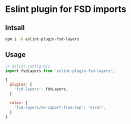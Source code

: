# Eslint plugin for FSD imports

## Intsall

```bash
npm i -D eslint-plugin-fsd-layers
```

## Usage

```js
// eslint.config.mjs
import fsdLayers from 'eslint-plugin-fsd-layers';

{
  plugins: {
    'fsd-layers': fdsLayers,
  }

  rules: {
    'fsd-layers/no-import-from-top': 'error',
  }
}
```
